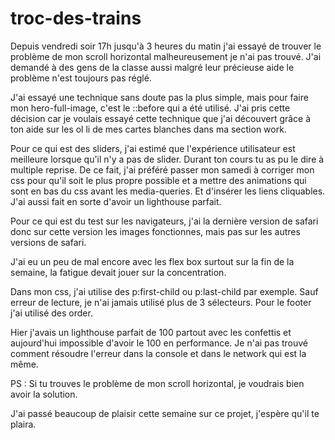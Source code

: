 # troc-des-trains

Depuis vendredi soir 17h jusqu'à 3 heures du matin j'ai essayé de trouver le problème de mon scroll horizontal malheureusement je n'ai pas trouvé. J'ai demandé à des gens de la classe aussi malgré leur précieuse aide le problème n'est toujours pas réglé. 

J'ai essayé une technique sans doute pas la plus simple, mais pour faire mon hero-full-image, c'est le ::before qui a été utilisé. J'ai pris cette décision car je voulais essayé cette technique que j'ai découvert grâce à ton aide sur les ol li de mes cartes blanches dans ma section work. 

Pour ce qui est des sliders, j'ai estimé que l'expérience utilisateur est meilleure lorsque qu'il n'y a pas de slider. Durant ton cours tu as pu le dire à multiple reprise. 
De ce fait, j'ai préféré passer mon samedi à corriger mon css pour qu'il soit le plus propre possible et a mettre des animations qui sont en bas du css avant les media-queries. Et d'insérer les liens cliquables. J'ai aussi fait en sorte d'avoir un lighthouse parfait. 

Pour ce qui est du test sur les navigateurs, j'ai la dernière version de safari donc sur cette version les images fonctionnes, mais pas sur les autres versions de safari.

J'ai eu un peu de mal encore avec les flex box surtout sur la fin de la semaine, la fatigue devait jouer sur la concentration. 

Dans mon css, j'ai utilise des p:first-child ou p:last-child par exemple. Sauf erreur de lecture, je n'ai jamais utilisé plus de 3 sélecteurs. 
Pour le footer j'ai utilisé des order. 

Hier j'avais un lighthouse parfait de 100 partout avec les confettis et aujourd'hui impossible d'avoir le 100 en performance. Je n'ai pas trouvé comment résoudre l'erreur dans la console et dans le network qui est la même. 

PS : Si tu trouves le problème de mon scroll horizontal, je voudrais bien avoir la solution.

J'ai passé beaucoup de plaisir cette semaine sur ce projet, j'espère qu'il te plaira. 